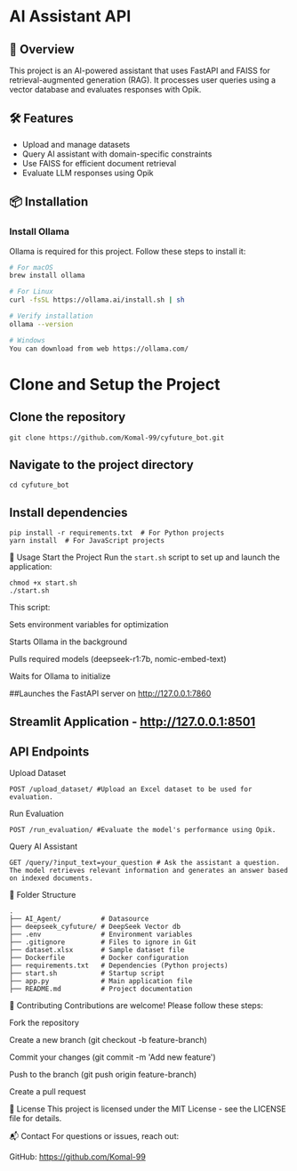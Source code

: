 # AI Assistant API

## 🚀 Overview

This project is an AI-powered assistant that uses FastAPI and FAISS for retrieval-augmented generation (RAG). It processes user queries using a vector database and evaluates responses with Opik.

## 🛠️ Features

- Upload and manage datasets
- Query AI assistant with domain-specific constraints
- Use FAISS for efficient document retrieval
- Evaluate LLM responses using Opik

## 📦 Installation

### Install Ollama

Ollama is required for this project. Follow these steps to install it:

```bash
# For macOS
brew install ollama

# For Linux
curl -fsSL https://ollama.ai/install.sh | sh

# Verify installation
ollama --version

# Windows
You can download from web https://ollama.com/
```
# Clone and Setup the Project
## Clone the repository
```
git clone https://github.com/Komal-99/cyfuture_bot.git
```

## Navigate to the project directory
```
cd cyfuture_bot
```

## Install dependencies
```
pip install -r requirements.txt  # For Python projects
yarn install  # For JavaScript projects
 ```

🚀 Usage
Start the Project
Run the ```start.sh``` script to set up and launch the application:
```
chmod +x start.sh
./start.sh

```
This script:

Sets environment variables for optimization

Starts Ollama in the background

Pulls required models (deepseek-r1:7b, nomic-embed-text)

Waits for Ollama to initialize

##Launches the FastAPI server on http://127.0.0.1:7860
 ## Streamlit Application - http://127.0.0.1:8501

## API Endpoints
Upload Dataset
```
POST /upload_dataset/ #Upload an Excel dataset to be used for evaluation.
```
Run Evaluation
```
POST /run_evaluation/ #Evaluate the model's performance using Opik.

```
Query AI Assistant
```
GET /query/?input_text=your_question # Ask the assistant a question. The model retrieves relevant information and generates an answer based on indexed documents.

```
📂 Folder Structure

```
.
├── AI_Agent/          # Datasource
├── deepseek_cyfuture/ # DeepSeek Vector db
├── .env               # Environment variables
├── .gitignore         # Files to ignore in Git
├── dataset.xlsx       # Sample dataset file
├── Dockerfile         # Docker configuration
├── requirements.txt   # Dependencies (Python projects)
├── start.sh           # Startup script
├── app.py             # Main application file
├── README.md          # Project documentation

```
🤝 Contributing
Contributions are welcome! Please follow these steps:

Fork the repository

Create a new branch (git checkout -b feature-branch)

Commit your changes (git commit -m 'Add new feature')

Push to the branch (git push origin feature-branch)

Create a pull request

📜 License
This project is licensed under the MIT License - see the LICENSE file for details.

📬 Contact
For questions or issues, reach out:

GitHub: https://github.com/Komal-99


